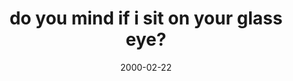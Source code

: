 ---
layout: base.njk
title : 'do  you mind if i sit on your glass eye?' 
view_title : 'do  you mind if i sit on your glass eye?' 
year : '2000' 
date : '2000-02-22' 
img_file : '/drawing/doyoumind.png' 
html_file : 'doyoumind' 
next_html : 'forgetfra.html' 
year_order : '200' 
permalink : "title/{{html_file}}.html"
---